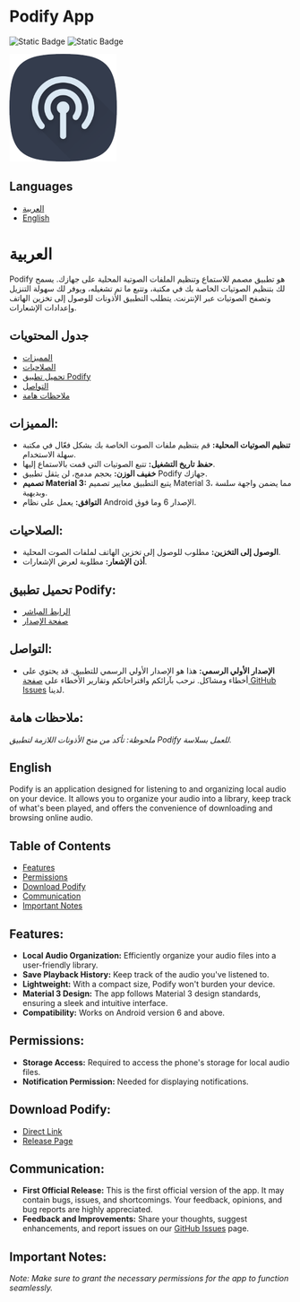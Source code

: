 # Podify App

![Static Badge](https://img.shields.io/badge/App%20Version-v0.0.1-%23343C4D)
![Static Badge](https://img.shields.io/badge/Debug-V0.0.1-7DC4EB)

![Podify Icon](assets/icon/app-icon-192.png)

## Languages
- [العربية](#العربية)
- [English](#english)

# العربية

Podify هو تطبيق مصمم للاستماع وتنظيم الملفات الصوتية المحلية على جهازك. يسمح لك بتنظيم الصوتيات الخاصة بك في مكتبة، وتتبع ما تم تشغيله، ويوفر لك سهولة التنزيل وتصفح الصوتيات عبر الإنترنت. يتطلب التطبيق الأذونات للوصول إلى تخزين الهاتف وإعدادات الإشعارات.

## جدول المحتويات
- [المميزات](#المميزات)
- [الصلاحيات](#الصلاحيات)
- [تحميل تطبيق Podify](#تحميل-تطبيق-podify)
- [التواصل](#التواصل)
- [ملاحظات هامة](#ملاحظات-هامة)

## المميزات:
- **تنظيم الصوتيات المحلية:** قم بتنظيم ملفات الصوت الخاصة بك بشكل فعّال في مكتبة سهلة الاستخدام.
- **حفظ تاريخ التشغيل:** تتبع الصوتيات التي قمت بالاستماع إليها.
- **خفيف الوزن:** بحجم مدمج، لن يثقل تطبيق Podify جهازك.
- **تصميم Material 3:** يتبع التطبيق معايير تصميم Material 3، مما يضمن واجهة سلسة وبديهية.
- **التوافق:** يعمل على نظام Android الإصدار 6 وما فوق.

## الصلاحيات:
- **الوصول إلى التخزين:** مطلوب للوصول إلى تخزين الهاتف لملفات الصوت المحلية.
- **أذن الإشعار:** مطلوبة لعرض الإشعارات.

## تحميل تطبيق Podify:
- [الرابط المباشر](https://github.com/Kys0me/Podify-Download-Page/releases/download/v0.0.1/app-release.apk)
- [صفحة الإصدار](https://github.com/Kys0me/Podify-Download-Page/releases/tag/v0.0.1)

## التواصل:
- **الإصدار الأولي الرسمي:** هذا هو الإصدار الأولي الرسمي للتطبيق. قد يحتوي على أخطاء ومشاكل. نرحب بآرائكم واقتراحاتكم وتقارير الأخطاء على [صفحة GitHub Issues](https://github.com/Kys0me/Podify-Download-Page/issues) لدينا.

## ملاحظات هامة:
*ملحوظة: تأكد من منح الأذونات اللازمة لتطبيق Podify للعمل بسلاسة.*


## English

Podify is an application designed for listening to and organizing local audio on your device. It allows you to organize your audio into a library, keep track of what's been played, and offers the convenience of downloading and browsing online audio.

## Table of Contents
- [Features](#features)
- [Permissions](#permissions)
- [Download Podify](#download-podify)
- [Communication](#communication)
- [Important Notes](#important-notes)

## Features:
- **Local Audio Organization:** Efficiently organize your audio files into a user-friendly library.
- **Save Playback History:** Keep track of the audio you've listened to.
- **Lightweight:** With a compact size, Podify won't burden your device.
- **Material 3 Design:** The app follows Material 3 design standards, ensuring a sleek and intuitive interface.
- **Compatibility:** Works on Android version 6 and above.

## Permissions:
- **Storage Access:** Required to access the phone's storage for local audio files.
- **Notification Permission:** Needed for displaying notifications.

## Download Podify:
- [Direct Link](https://github.com/Kys0me/Podify-Download-Page/releases/download/v0.0.1/app-release.apk)
- [Release Page](https://github.com/Kys0me/Podify-Download-Page/releases/tag/v0.0.1)

## Communication:
- **First Official Release:** This is the first official version of the app. It may contain bugs, issues, and shortcomings. Your feedback, opinions, and bug reports are highly appreciated.
- **Feedback and Improvements:** Share your thoughts, suggest enhancements, and report issues on our [GitHub Issues](https://github.com/Kys0me/Podify-Download-Page/issues) page.

## Important Notes:
*Note: Make sure to grant the necessary permissions for the app to function seamlessly.*
